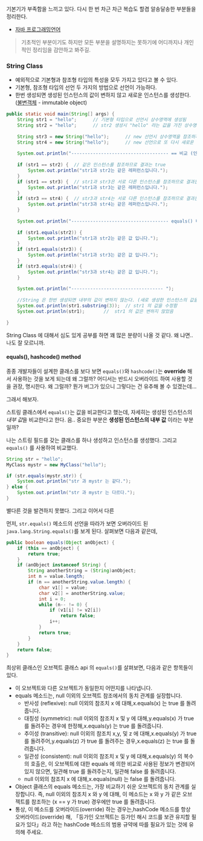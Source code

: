 
기본기가 부족함을 느끼고 있다. 다시 한 번 차근 차근 복습도 할겸 알송달송한 부분들을 정리한다.

- [자바 프로그래밍언어](https://ko.wikipedia.org/wiki/%EC%9E%90%EB%B0%94_(%ED%94%84%EB%A1%9C%EA%B7%B8%EB%9E%98%EB%B0%8D_%EC%96%B8%EC%96%B4) "위키")

>기초적인 부분이기도 하지만 모든 부분을 설명하지는 못하기에 어디까지나 개인적인 정리임을 감안하고 봐주길.  


### String Class

- 예외적으로 기본형과 참조형 타입의 특성을 모두 가지고 있다고 볼 수 있다.
- 기본형, 참조형 타입의 선언 두 가지의 방법으로 선언이 가능하다. 
- 한번 생성되면 생성된 인스턴스의 값이 변하지 않고 새로운 인스턴스를 생성한다. ([불변객체](https://ko.wikipedia.org/wiki/%EB%B6%88%EB%B3%80%EA%B0%9D%EC%B2%B4 "위키백과") - immutable object)

```java
public static void main(String[] args) {
    String str1 = "hello";      // 기본형 타입으로 선언시 상수영역에 생성됨
    String str2 = "hello";      // str2 생성시 "hello" 라는 값을 가진 상수영역의 String 인스턴스를 검색하여 str1 의 주소 값을 참조함
    
    String str3 = new String("hello");      // new 선언시 상수영역을 참조하지 않고 새로운 인스턴스를 힙 영역에 생성함
    String str4 = new String("hello");      // new 선언으로 또 다시 새로운 인스턴스를 힙 영역에 생성함
    
    System.out.println("------------------------------------ == 비교 (인스턴스의 주소(레퍼런스)를 비교함)");
    
    if (str1 == str2) {  // 같은 인스턴스를 참조하므로 결과는 true 
        System.out.println("str1과 str2는 같은 레퍼런스입니다.");
    }
    if (str1 == str3) {  // str1과 str3은 서로 다른 인스턴스를 참조하므로 결과는 false 
        System.out.println("str1과 str3는 같은 레퍼런스입니다.");
    }
    if (str3 == str4) {  // str3과 str4는 서로 다른 인스턴스를 참조하므로 결과는 false 
        System.out.println("str3과 str4는 같은 레퍼런스입니다.");
    }
    
    System.out.println("------------------------------------ equals() 비교 (인스턴스의 값을 비교함)");
    
    if (str1.equals(str2)) {
        System.out.println("str1과 str2는 같은 값 입니다.");
    }
    if (str1.equals(str3)) { 
        System.out.println("str1과 str3는 같은 값 입니다.");
    }
    if (str3.equals(str4)) { 
        System.out.println("str3과 str4는 같은 값 입니다.");
    }
    
    System.out.println("---------------------------------- ");
    
    //String 은 한번 생성되면 내부의 값이 변하지 않는다. (새로 생성한 인스턴스의 값을 돌려줌)
    System.out.println(str1.substring(3));  // str1 의 값을 수정함
    System.out.println(str1);       //  str1 의 값은 변하지 않았음
    
}
```

String Class 에 대해서 심도 있게 공부를 하면 꽤 많은 분량이 나올 것 같다. 왜 냐면.. 나도 잘 모르니까.



#### equals(), hashcode() method

종종 개발자들이 설계한 클래스를 보다 보면 `equals()`와 `hashcode()`는 **override** 해서 사용하는 것을 
보게 되는데 왜 그럴까? 어디서는 반드시 오버라이드 하여 사용할 것을 권장, 명시한다. 왜 그럴까? 뭔가 버그가 있으니 
그렇다는 건 유추해 볼 수 있겠는데...

그래서 해보자.

스트링 클래스에서 `equals()`는 값을 비교한다고 했는데, 자세히는 생성된 인스턴스의 *내부 값*을 비교한다고 한다. 
음.. 중요한 부분은 **생성된 인스턴스의 내부 값** 이라는 부분일까?

나는 스트링 필드를 갖는 클래스를 하나 생성하고 인스턴스를 생성했다. 그리고 `equals()` 를 사용하여 비교했다. 

```java
String str = "hello";
MyClass mystr = new MyClass("hello");

if (str.equals(mystr.str)) {
    System.out.println("str 과 mystr 는 같다.");
} else {
    System.out.println("str 과 mystr 는 다르다."); 
}
```
별다른 것을 발견하지 못했다. 그리고 이어서 다른 





먼저, `str.equals()` 메소드의 선언을 따라가 보면 오버라이드 된 `java.lang.String.equals()`를 보게 된다.
살펴보면 다음과 같은데,

```java
public boolean equals(Object anObject) {
    if (this == anObject) {
        return true;
    }
    if (anObject instanceof String) {
        String anotherString = (String)anObject;
        int n = value.length;
        if (n == anotherString.value.length) {
            char v1[] = value;
            char v2[] = anotherString.value;
            int i = 0;
            while (n-- != 0) {
                if (v1[i] != v2[i])
                    return false;
                i++;
            }
            return true;
        }
    }
    return false;
}
```

최상위 클래스인 오브젝트 클래스 api 의 `equals()`를 살펴보면, 다음과 같은 항목들이 있다.


- 이 오브젝트와 다른 오브젝트가 동일한지 어떤지를 나타냅니다.
- equals 메소드는, null 이외의 오브젝트 참조에서의 동치 관계를 실장합니다.
    - 반사성 (reflexive): null 이외의 참조치 x 에 대해,x.equals(x) 는 true 를 돌려줍니다.
    - 대칭성 (symmetric): null 이외의 참조치 x 및 y 에 대해,y.equals(x) 가 true 를 돌려주는 경우에 한정해,x.equals(y) 는 true 를 돌려줍니다.
    - 추이성 (transitive): null 이외의 참조치 x,y, 및 z 에 대해,x.equals(y) 가 true 를 돌려주어,y.equals(z) 가 true 를 돌려주는 경우,x.equals(z) 는 true 를 돌려줍니다.
    - 일관성 (consistent): null 이외의 참조치 x 및 y 에 대해,x.equals(y) 의 복수의 호출은, 이 오브젝트에 대한 equals 에 의한 비교로 사용된 정보가 변경되어 있지 않으면, 일관해 true 를 돌려주는지, 일관해 false 를 돌려줍니다.
    - null 이외의 참조치 x 에 대해,x.equals(null) 는 false 를 돌려줍니다.
- Object 클래스의 equals 메소드는, 가장 비교하기 쉬운 오브젝트의 동치 관계를 실장합니다. 즉, null 이외의 참조치 x 와 y 에 대해, 이 메소드는 x 와 y 가 같은 오브젝트를 참조하는 (x == y 가 true) 경우에만 true 를 돌려줍니다.
- 통상, 이 메소드를 오버라이드(override) 하는 경우는,hashCode 메소드를 항상 오버라이드(override) 해, 「등가인 오브젝트는 등가인 해시 코드를 보관 유지할 필요가 있다」라고 하는 hashCode 메소드의 범용 규약에 따를 필요가 있는 것에 유의해 주세요.


